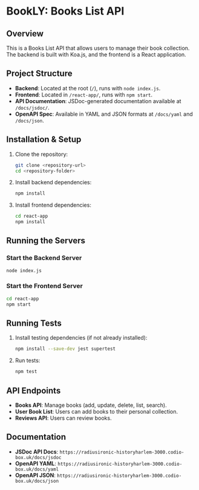 # BookLY: Books List API

## Overview
This is a Books List API that allows users to manage their book collection. The backend is built with Koa.js, and the frontend is a React application.

## Project Structure
- **Backend**: Located at the root (`/`), runs with `node index.js`.
- **Frontend**: Located in `/react-app/`, runs with `npm start`.
- **API Documentation**: JSDoc-generated documentation available at `/docs/jsdoc/`.
- **OpenAPI Spec**: Available in YAML and JSON formats at `/docs/yaml` and `/docs/json`.

## Installation & Setup
1. Clone the repository:
   ```sh
   git clone <repository-url>
   cd <repository-folder>
   ```
2. Install backend dependencies:
   ```sh
   npm install
   ```
3. Install frontend dependencies:
   ```sh
   cd react-app
   npm install
   ```

## Running the Servers
### Start the Backend Server
```sh
node index.js
```

### Start the Frontend Server
```sh
cd react-app
npm start
```

## Running Tests
1. Install testing dependencies (if not already installed):
   ```sh
   npm install --save-dev jest supertest
   ```
2. Run tests:
   ```sh
   npm test
   ```

## API Endpoints
- **Books API**: Manage books (add, update, delete, list, search).
- **User Book List**: Users can add books to their personal collection.
- **Reviews API**: Users can review books.

## Documentation
- **JSDoc API Docs**: `https://radiusironic-historyharlem-3000.codio-box.uk/docs/jsdoc`
- **OpenAPI YAML**: `https://radiusironic-historyharlem-3000.codio-box.uk/docs/yaml`
- **OpenAPI JSON**: `https://radiusironic-historyharlem-3000.codio-box.uk/docs/json`
